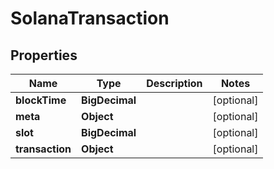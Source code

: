 

# SolanaTransaction


## Properties

Name | Type | Description | Notes
------------ | ------------- | ------------- | -------------
**blockTime** | **BigDecimal** |  |  [optional]
**meta** | **Object** |  |  [optional]
**slot** | **BigDecimal** |  |  [optional]
**transaction** | **Object** |  |  [optional]



